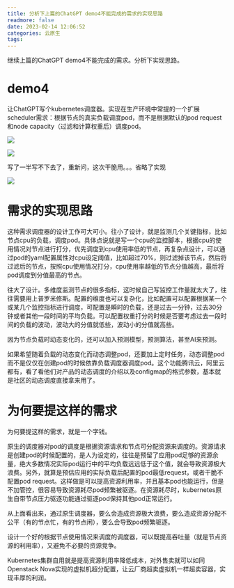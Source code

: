 ```yaml
---
title: 分析下上篇的ChatGPT demo4不能完成的需求的实现思路
readmore: false
date: 2023-02-14 12:06:52
categories: 云原生
tags:
---
```


继续上篇的ChatGPT demo4不能完成的需求。分析下实现思路。

# demo4

让ChatGPT写个kubernetes调度器。实现在生产环境中常提的一个扩展scheduler需求：根据节点的真实负载调度pod，而不是根据默认的pod request和node capacity（过滤和计算权重后）调度pod。

![](/images/chatgpt-scheduler/2023-02-13-12-20-45.png)

![](/images/chatgpt-scheduler/2023-02-13-12-21-10.png)

写了一半写不下去了，重新问，这次干脆用。。。省略了实现

![](/images/chatgpt-scheduler/2023-02-13-12-22-14.png)


# 需求的实现思路

这种需求调度器的设计工作可大可小。往小了设计，就是监测几个关键指标，比如节点cpu的负载，调度pod。具体点说就是写一个cpu的监控脚本，根据cpu的使用情况对节点进行打分，优先调度到cpu使用率低的节点，再复杂点设计，可以通过pod的yaml配置属性对cpu设定阈值，比如超过70%，则过滤掉该节点，然后将过滤后的节点，按照cpu使用情况打分，cpu使用率越低的节点分值越高，最后将pod调度到分值最高的节点。

往大了设计。多维度监测节点的很多指标，这时候自己写监控工作量就太大了，往往需要用上普罗米修斯。配置的维度也可以复杂化，比如配置可以配置根据某一个或某几个监控指标进行调度，可配置是瞬时的负载，还是过去一分钟，过去30分钟或者其他一段时间的平均负载。可以配置权重打分的时候是否要考虑过去一段时间的负载的波动，波动大的分值就低些，波动小的分值就高些。

因为节点负载时动态变化的，还可以加入预测模型，预测算法，甚至AI来预测。

如果希望随着负载的动态变化而动态调整pod，还要加上定时任务，动态调整pod而不是仅仅在创建pod的时候依靠负载调度器调度pod。这个功能腾讯云，阿里云都有，看了看他们对产品的动态调度的介绍以及configmap的格式参数，基本就是社区的动态调度直接拿来用了。


# 为何要提这样的需求

为何要提这样的需求，就是一个字钱。

原生的调度器对pod的调度是根据资源请求和节点可分配资源来调度的。资源请求是创建pod的时候配置的，是人为设定的，往往是预留了应用pod足够的资源余量，绝大多数情况实际pod运行中的平均负载远远低于这个值，就会导致资源极大浪费。另外，就算是预估应用的实际负载后配置的pod最低request，或者干脆不配置pod request。这样做是可以提高资源利用率，并且基本pod也能运行，但是不加管控，很容易导致资源耗尽pod频繁被驱逐。在资源耗尽时，kubernetes原生自带节点压力驱逐功能通过驱逐pod保持其他pod正常运行。

从上面看出来，通过原生调度器，要么会造成资源极大浪费，要么造成资源分配不公平（有的节点忙，有的节点闲），要么会导致pod频繁驱逐。

设计一个好的根据节点使用情况来调度的调度器，可以既提高吞吐量（就是节点资源的利用率），又避免不必要的资源竞争。

Kubernetes集群自用就是提高资源利用率降低成本，对外售卖就可以如同Openstack Nova实现的虚拟机超分配置，让云厂商超卖虚拟机一样超卖容器，实现丰厚的利润。


